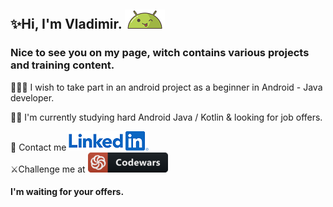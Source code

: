 ## ✨Hi, I'm Vladimir. ![AndroidBro](res/1608236.png)

### Nice to see you on my page, witch contains various projects and training content.

👨🏼‍💻 I wish to take part in an android project as a beginner in Android -
Java developer.

👨‍🎓 I'm currently studying hard Android Java / Kotlin & looking for job offers.

📩   Contact me   [ ![](res/LinkedIn_Logo_2013.svg.png) ][1]  
⚔️Challenge me at   [ ![codewars](res/codewars.png) ][2]

#### I'm waiting for your offers.

[1]:https://www.linkedin.com/in/vladimir-larichev-5a8ba2217/
[2]:https://www.codewars.com/users/freeky92
